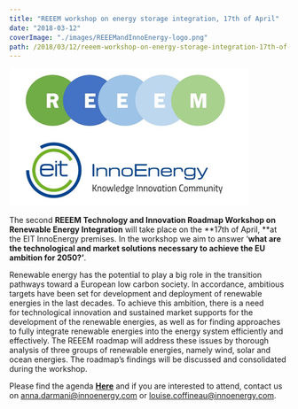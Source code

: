 ```yaml
---
title: "REEEM workshop on energy storage integration, 17th of April"
date: "2018-03-12"
coverImage: "./images/REEEMandInnoEnergy-logo.png"
path: /2018/03/12/reeem-workshop-on-energy-storage-integration-17th-of-april/
---
```


![REEEM and InnoEnergy logos](./images/REEEMandInnoEnergy-logo.png)

The second **REEEM Technology and Innovation Roadmap Workshop on Renewable Energy Integration** will take place on the **17th of April, **at the EIT InnoEnergy premises. In the workshop we aim to answer ‘**what are the technological and market solutions necessary to achieve the EU ambition for 2050?’**.

Renewable energy has the potential to play a big role in the transition pathways toward a European low carbon society. In accordance, ambitious targets have been set for development and deployment of renewable energies in the last decades. To achieve this ambition, there is a need for technological innovation and sustained market supports for the development of the renewable energies, as well as for finding approaches to fully integrate renewable energies into the energy system efficiently and effectively. The REEEM roadmap will address these issues by thorough analysis of three groups of renewable energies, namely wind, solar and ocean energies. The roadmap’s findings will be discussed and consolidated during the workshop.

Please find the agenda [**Here**](../uploads/2018/03/REEEM-Workshop-Agenda-II.pdf) and if you are interested to attend, contact us on [anna.darmani@innoenergy.com](mailto:anna.darmani@innoenergy.com) or [louise.coffineau@innoenergy.com](mailto:louise.coffineau@innoenergy.com).
